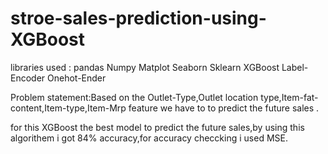 # stroe-sales-prediction-using-XGBoost



libraries used :
               pandas
               Numpy
               Matplot
               Seaborn
               Sklearn
               XGBoost
               Label-Encoder
               Onehot-Ender
               
 Problem statement:Based on the Outlet-Type,Outlet location type,Item-fat-content,Item-type,Item-Mrp feature we have to to predict the future sales .
 
 for this XGBoost the best model to predict the future sales,by using this algorithem i got 84% accuracy,for accuracy checcking i used MSE.
 
 
